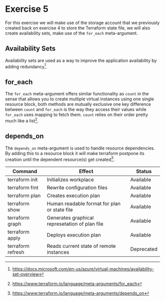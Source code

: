 # Exercise 5

For this exercise we will make use of the storage account that we previously created back on exercise 4 to store the Terraform state file, we will also create availability sets, make use of the ```for_each``` meta-argument.

## Availability Sets

Availability sets are used as a way to improve the application availability by adding redundancy[^1].

## for_each

The ```for_each``` meta-argument offers similar functionality as ```count``` in the sense that allows you to create multiple virtual instances using one single resource block, 
both methods are mutually exclusive one key difference between ```count``` and ```for_each``` is the way they access their  values while ```for_each``` uses mapping to fetch them.
```count```  relies on their order pretty much like a list[^2]. 

## depends_on

The ```depends_on``` meta-argument is used to handle resource dependencies. By adding this to a resource block it will make terraform postpone its creation until the dependent resource(s) get created[^3].


Command           |  Effect                                          | Status
------------------|--------------------------------------------------|------------
terraform init    | Initializes workplace                            | Available
terraform fmt     | Rewrite configuration files                      | Available
terraform plan    | Creates execution plan                           | Available
terraform show    | Human readable format for plan or state file     | Available
terraform graph   | Generates graphical represetation of plan file   | Available
terraform apply   | Deploys execution plan                           | Available
terraform refresh | Reads current state of remote instances          | Deprecated

[^1]: https://docs.microsoft.com/en-us/azure/virtual-machines/availability-set-overview
[^2]: https://www.terraform.io/language/meta-arguments/for_each
[^3]: https://www.terraform.io/language/meta-arguments/depends_on
